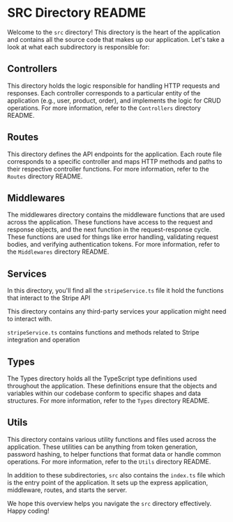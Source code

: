 # SRC Directory README

Welcome to the `src` directory! This directory is the heart of the application and contains all the source code that makes up our application. Let's take a look at what each subdirectory is responsible for:

## Controllers

This directory holds the logic responsible for handling HTTP requests and responses. Each controller corresponds to a particular entity of the application (e.g., user, product, order), and implements the logic for CRUD operations. For more information, refer to the `Controllers` directory README.

## Routes

This directory defines the API endpoints for the application. Each route file corresponds to a specific controller and maps HTTP methods and paths to their respective controller functions. For more information, refer to the `Routes` directory README.

## Middlewares

The middlewares directory contains the middleware functions that are used across the application. These functions have access to the request and response objects, and the next function in the request-response cycle. These functions are used for things like error handling, validating request bodies, and verifying authentication tokens. For more information, refer to the `Middlewares` directory README.

## Services

In this directory, you'll find all the `stripeService.ts` file it hold the functions that interact to the Stripe API 

This directory contains any third-party services your application might need to interact with.

`stripeService.ts` contains functions and methods related to Stripe integration and operation

## Types

The Types directory holds all the TypeScript type definitions used throughout the application. These definitions ensure that the objects and variables within our codebase conform to specific shapes and data structures. For more information, refer to the `Types` directory README.

## Utils

This directory contains various utility functions and files used across the application. These utilities can be anything from token generation, password hashing, to helper functions that format data or handle common operations. For more information, refer to the `Utils` directory README.

In addition to these subdirectories, `src` also contains the `index.ts` file which is the entry point of the application. It sets up the express application, middleware, routes, and starts the server.

We hope this overview helps you navigate the `src` directory effectively. Happy coding!
